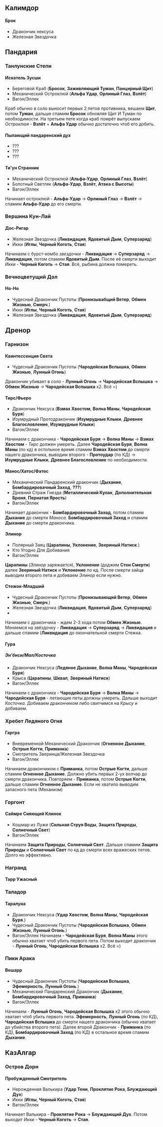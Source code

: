 ## Калимдор
#### Брок
- Дракончик нексуса
- Железная Звездочка

## Пандария

### Танлунские Степи
#### Искатель Зусши 
- Береговой Краб (__Бросок__, __Заживляющий Туман__, __Панцирный Щит__)
- Механический Остроклюй (__Альфа Удар__, __Орлиный Глаз__, __Взлёт__)
- Вагон/Эллек

Краб обычно в соло выносит первых 2 петов противника, вешаем __Щит__, потом __Туман__, дальше спамим __Бросок__ обновляя Щит И Туман по необходимости. На третьем пете когда краб помрёт выпускаем _Остроклюя_ - __Взлёт__ + __Альфа Удар__ обычно достаточно чтоб его добить.

#### Пылающий пандаренский дух
- ???
- ???
- ???

#### Ти'ун Странник
- Механический Остроклюй (__Альфа-Удар__, __Орлиный Глаз__, __Взлёт__)
- Болотный Светляк (__Альфа-Удар__, __Взлёт__, __Атака с Высоты__)
- Вагон/Эллек

Начинает остроклюй - __Альфа-Удар__ -> __Орлиный Глаз__ -> __Взлёт__ -> спамим __Альфа-Удар__ до его смерти. 

### Вершина Кун-Лай

#### Дос-Ригар
- Железная Звездочка (__Ликвидация__, __Ядовитый Дым__, __Суперзаряд__)
- Икки (__Иглы__, __Черный Коготь__, __Стая__)

Начинаем с бурст-комбо _звездочки_ - __Ликвидация__ -> __Суперзаряд__ -> __Ликвидация__, потом спамим __Ядовитый Дым__. После её смерти выходит _Икки_ - __Черный Коготь__ -> __Стая__. Всё, рыбина должна помереть.

### Вечноцветущий Дол
#### Но-Но
- Чудесный Дракончик Пустоты (__Пронизывабщий Ветер__, __Обмен Жизнью__, __Смерч__.)
- Икки (__Иглы__, __Черный Коготь__, __Стая__)
- Железная Звездочка (__Ликвидация__, __Ядовитый Дым__, __Суперзаряд__)


## Дренор
### Гарнизон
#### Квинтессенция Света
- Чудесный Дракончик Пустоты (__Чародейская Вспышка__, __Обмен Жизнью__, __Лунный Огонь__)

Дракончик убивает в соло - __Лунный Огонь__ -> __Чародейская Вспышка__ -> __Обмен Жизнью__ -> __Чародейская Вспышка__ x2. Всё =)

#### Тирс/Фьеро
- Дракончик Нексуса (__Взмах Хвостом__, __Волна Маны__, __Чародейская Буря__)
- Изумрудный Протодракончик (__Изумрудные Клыки__, __Древнее Благословление__, __Изумрудные Клыки__)
- Вагон/Эллек

Начинаем с дракончика - __Чародейская Буря__ -> __Волна Маны__ -> __Взмах Хвостом__ - _Тирс_ должен умереть. Далее __Чародейская Буря__, __Волна Маны__ (по кд) в остольное время спамим __Взмах Хвостом__ до смерти нашего дракончика, выводим второго - __Протоудар__ (по КД) -> __Изумрудные Клыки__, __Древнее Благословление__ по необходимости.

#### Манос/Хатос/Фатос
- Механический Пандаренский дракончик (__Дыхание__, __Бомбардировачный Заход__, __???__)
- Древний Страж Гнезда (__Металлический Кулак__, __Дополнительная Броня__, __Пернатая Ярость__)
- Вагон/Эллек

Начинает дракончик - __Бомбардировочный Заход__, потом спамим __Дыхание__ до смерти _Маноса_. __Бомбардировочный Заход__ и спамим __Дыхание__ до смерти дракончика. 

#### Элинор
- Полярный Заяц (__Царапины__, __Уклонение__, __Звериный Натиск__.)
- Кто Угодно Для Добивания
- Вагон/Эллек

__Царапины__ (_Элинор_ заряжается), __Уклонение__ (доджим __Стон Смерти__) далее __Звериный Натиск__ и __Уклонение__ по кд. После смерти зайца выводим второго пета и добиваем _Элинор_ если нужно.

#### Стежок-Младший
- Чудесный Дракончик Пустоты (__Пронизывающий Ветер__, __Обмен Жизнью__, __Смерч__.)
- Железная Звездочка (__Ликвидация__, __Ядовитый Дым__, __Суперзаряд__)
-

Начинаем с дракончика - ждем 2-3 хода потом __Обмен Жизнью__. Меняемся на звёздочку - __Ликвидация__ ->  __Суперзаряд__ -> __Ликвидация__ и дальше спамим (__Ликвидация__ до окончательной смерти Стежка.

#### Гура
##### Эн'биси/Мал/Косточка
- Дракончик Нексуса (__Ледяное Дыхание__, __Волна Маны__, __Чародейская Буря__)
- Крыса (__Царапины__, __Шквал__, __Звериный Натиск__)
- Вагон/Эллек

Начинаем с дракончика - __Чародейская Буря__ -> __Волна Маны__ -> __Чародейская Буря__ - летающие петы должны умереть. Дальше выходит _Косточка_. Добиваем дракончиком либо свитчимся на _Крысу_ и добиваем.

### Хребет Ледяного Огня
#### Гаргра
- Вневременной Механический Дракончик (__Огненное Дыхание__, __Острые Когти__, __Приманка__)
- Смотритель Зверинца/Железная Звездочка
- Вагон/Эллек

Начинаем дракончиком с __Приманка__, потом __Острые Когти__, дальше спамим __Огненное Дыхание__. Должно убить первых 2-ух волчар до смерти дракончика. Повторяем - __Приманка__, потом __Острые Когти__, дальше спамим __Огненное Дыхание__. Если не хватило выводим запасного пета (Механизм)

### Горгонт
#### Саймре Сияющий Клинок

- Кошмар из Лужи (__Сильная Струя Воды__, __Защита Природы__, __Солнечный Свет__)
- Вагон/Эллек

Начинаем __Защита Природы__, __Солнечный Свет__. Дальше спамим __Защита Природы__ и __Солнечный Свет__ по кд до смерти всех вражеских петов. Долго но эффективно.

### Награнд
#### Тарр Ужасный


### Таладор
#### Таралуна

- Дракончик Нексуса (__Удар Хвостом__, __Волна Маны__, __Чародейская Буря__.)
- Чудесный Дракончик Пустоты (__Чародейская Вспышка__, __Обмен Жизнью__, __Лунный Огонь__.)
- Вагон/Эллек
Начинаем - __Чародейская Буря__, __Волна Маны__ этого обычно хватает чтоб убить первого пета. Потом выходит дракончик - __Лунный Огонь__, __Чародейская Вспышка__ x2. Всё =)

### Пики Арака
#### Вешарр
- Чудесный Дракончик Пустоты (__Чародейская Вспышка__, __Эфемерность__, __Лунный Огонь__.)
- Механический Пандаренский Дракончик (__Дыхание__, __Бомбардировочный Заход__, __Приманка__)
- Вагон/Эллек

Начинаем - __Лунный Огонь__, __Чародейская Вспышка__ x2 этого обычно хватает чтоб убить первого пета. __Эфемерность__, __Лунный Огонь__ (по КД), __Чародейская Вспышка__ до смерти нашего дракончика (обычно хватает до убийства второго пета). Далее второй Дракончик - __Приманка__ (по КД), __Бомбардировочный Заход__ (по КД) в остальное время спамим __Дыхание__.

## КазАлгар
### Остров Дорн
#### Пробужденный Смотритель
- Нерожденная Валькира (__Удар Тени__, __Проклятие Рока__, __Блуждающий Дух__)
- Икки (__Иглы__, __Черный Коготь__, __Стая__)
- Вагон/Эллек

Начинает Валькира - __Проклятие Рока__ -> __Блуждающий Дух__. Потом выходит _Икки_ - __Черный Коготь__ -> __Стая__.
